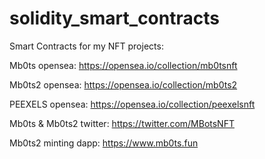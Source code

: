 # solidity_smart_contracts
Smart Contracts for my NFT projects:

Mb0ts opensea: 
https://opensea.io/collection/mb0tsnft

Mb0ts2 opensea: 
https://opensea.io/collection/mb0ts2

PEEXELS opensea: 
https://opensea.io/collection/peexelsnft


Mb0ts & Mb0ts2 twitter: 
https://twitter.com/MBotsNFT

Mb0ts2 minting dapp:
https://www.mb0ts.fun
